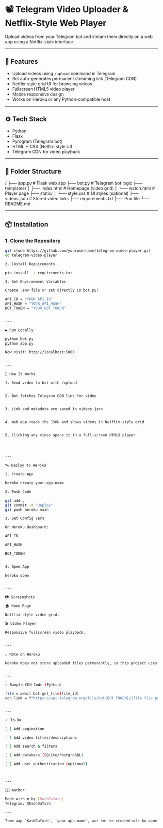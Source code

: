 # 📽️ Telegram Video Uploader & Netflix-Style Web Player

Upload videos from your Telegram bot and stream them directly on a web app using a Netflix-style interface.

---

## 🚀 Features

- Upload videos using `/upload` command in Telegram
- Bot auto-generates permanent streaming link (Telegram CDN)
- Netflix-style grid UI for browsing videos
- Fullscreen HTML5 video player
- Mobile responsive design
- Works on Heroku or any Python-compatible host

---

## ⚙️ Tech Stack

- Python
- Flask
- Pyrogram (Telegram bot)
- HTML + CSS (Netflix-style UI)
- Telegram CDN for video playback

---

## 📁 Folder Structure

/ ├── app.py                 # Flask web app ├── bot.py                 # Telegram bot logic ├── templates/ │   ├── index.html         # Homepage (video grid) │   └── watch.html         # Player page ├── static/ │   └── style.css          # UI styles (optional) ├── videos.json            # Stored video links ├── requirements.txt ├── Procfile └── README.md

---

## 📦 Installation

### 1. Clone the Repository

```bash
git clone https://github.com/yourusername/telegram-video-player.git
cd telegram-video-player

2. Install Requirements

pip install -r requirements.txt

3. Set Environment Variables

Create .env file or set directly in bot.py:

API_ID = "YOUR_API_ID"
API_HASH = "YOUR_API_HASH"
BOT_TOKEN = "YOUR_BOT_TOKEN"


---

▶️ Run Locally

python bot.py
python app.py

Now visit: http://localhost:5000


---

🤖 How It Works

1. Send video to bot with /upload


2. Bot fetches Telegram CDN link for video


3. Link and metadata are saved in videos.json


4. Web app reads the JSON and shows videos in Netflix-style grid


5. Clicking any video opens it in a full-screen HTML5 player




---

🛰️ Deploy to Heroku

1. Create App

heroku create your-app-name

2. Push Code

git add .
git commit -m "Deploy"
git push heroku main

3. Set Config Vars

On Heroku dashboard:

API_ID

API_HASH

BOT_TOKEN


4. Open App

heroku open


---

📷 Screenshots

🏠 Home Page

Netflix-style video grid.

🎬 Video Player

Responsive fullscreen video playback.


---

⚠️ Note on Heroku

Heroku does not store uploaded files permanently, so this project uses Telegram CDN to stream videos directly without saving them on Heroku.


---

💡 Sample CDN Code (Python)

file = await bot.get_file(file_id)
cdn_link = f"https://api.telegram.org/file/bot{BOT_TOKEN}/{file.file_path}"


---

✅ To-Do

[ ] Add pagination

[ ] Add video titles/descriptions

[ ] Add search & filters

[ ] Add database (SQLite/PostgreSQL)

[ ] Add user authentication (optional)



---

👨‍💻 Author

Made with ❤️ by [KashDaYash]
Telegram: @KashDaYash

---

Isme aap `KashDaYash`, `your-app-name`, aur bot ke credentials ko apne according replace kar lena. Agar aap chaho to `videos.json` ko `SQLite` database se bhi replace kar sakte ho — mujhe batana agar wo bhi chahiye.

